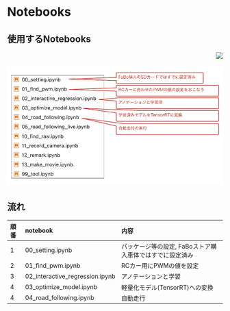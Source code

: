 # Notebooks

## 使用するNotebooks

<div style="text-align:right;">
<img src="./../img/signatureboardAI86V1.png">
</div>

![](./img/use_notebooks.jpg)

## 流れ

|順番|notebook|内容|
|:--|:--|:--|
|1|00_setting.ipynb|パッケージ等の設定, FaBoストア購入車体ではすでに設定済み|
|2|01_find_pwm.ipynb|RCカー用にPWMの値を設定|
|3|02_interactive_regression.ipynb|アノテーションと学習|
|4|03_optimize_model.ipynb|軽量化モデル(TensorRT)への変換|
|4|04_road_following.ipynb|自動走行|
